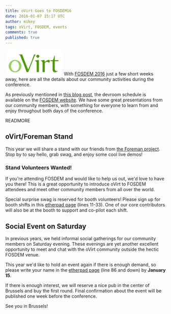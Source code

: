 ```yaml
---
title: oVirt Goes to FOSDEM16
date: 2016-01-07 15:17 UTC
author: mikey
tags: oVirt, FOSDEM, events
comments: true
published: true
---
```

![oVirt logo](/images/blog/oVirt-logo.png) With [FOSDEM 2016](https://fosdem.org/2016/) just a few short weeks away, here are all the details about our community activities during the conference.

As previously mentioned in [this blog post](http://community.redhat.com/blog/2015/12/fosdem16-virt-iaas-devroom-schedule-published/), the devroom schedule is available on the [FOSDEM website](https://fosdem.org/2016/schedule/track/virtualisation_and_iaas/). We have some great presentations from our community members, with something for everyone to learn from and enjoy throughout both days of the conference.

READMORE

## oVirt/Foreman Stand

This year we will share a stand with our friends from [the Foreman project](http://theforeman.org/). Stop by to say hello, grab swag, and enjoy some cool live demos!

### Stand Volunteers Wanted!

If you're attending FOSDEM and would like to help us out, we'd love to have you there! This is a great opportunity to introduce oVirt to FOSDEM attendees and meet other community members from all over the world.

Special surprise swag is reserved for booth volunteers! Please sign up for booth shifts in this [etherpad page](http://etherpad.ovirt.org/p/ovirt-fosdem-2016) (lines 11-33). One of our core contributors will also be at the booth to support and co-pilot each shift.

## Social Event on Saturday

In previous years, we held informal social gatherings for our community members on Saturday evening. These evenings are yet another excellent opportunity to meet and chat with the oVirt community outside the hectic FOSDEM venue.

This year we'd like to hold an event again if there is enough demand, so please write your name in the [etherpad page](http://etherpad.ovirt.org/p/ovirt-fosdem-2016) (line 86 and down) by **January 15**.

If there is enough interest, we will reserve a nice pub in the center of Brussels and buy the first round. Final confirmation about the event will be published one week before the conference.

See you in Brussels!
